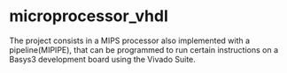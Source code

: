 # microprocessor_vhdl

The project consists in a MIPS processor also implemented with a pipeline(MIPIPE), that can be programmed to run certain instructions on a Basys3 development board using the Vivado Suite.
